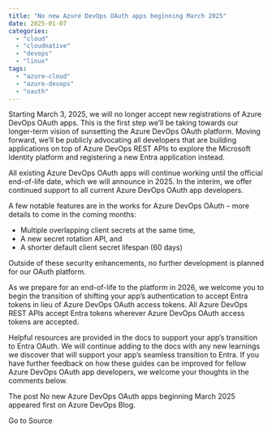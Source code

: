 ```yaml
---
title: "No new Azure DevOps OAuth apps beginning March 2025"
date: 2025-01-07
categories: 
  - "cloud"
  - "cloudnative"
  - "devops"
  - "linux"
tags: 
  - "azure-cloud"
  - "azure-devops"
  - "oauth"
---
```


Starting March 3, 2025, we will no longer accept new registrations of Azure DevOps OAuth apps. This is the first step we’ll be taking towards our longer-term vision of sunsetting the Azure DevOps OAuth platform. Moving forward, we’ll be publicly advocating all developers that are building applications on top of Azure DevOps REST APIs to explore the Microsoft Identity platform and registering a new Entra application instead.

All existing Azure DevOps OAuth apps will continue working until the official end-of-life date, which we will announce in 2025. In the interim, we offer continued support to all current Azure DevOps OAuth app developers.

A few notable features are in the works for Azure DevOps OAuth – more details to come in the coming months:

- Multiple overlapping client secrets at the same time,
- A new secret rotation API, and
- A shorter default client secret lifespan (60 days)

Outside of these security enhancements, no further development is planned for our OAuth platform.

As we prepare for an end-of-life to the platform in 2026, we welcome you to begin the transition of shifting your app’s authentication to accept Entra tokens in lieu of Azure DevOps OAuth access tokens. All Azure DevOps REST APIs accept Entra tokens wherever Azure DevOps OAuth access tokens are accepted.

Helpful resources are provided in the docs to support your app’s transition to Entra OAuth. We will continue adding to the docs with any new learnings we discover that will support your app’s seamless transition to Entra. If you have further feedback on how these guides can be improved for fellow Azure DevOps OAuth app developers, we welcome your thoughts in the comments below.

The post No new Azure DevOps OAuth apps beginning March 2025 appeared first on Azure DevOps Blog.

Go to Source

